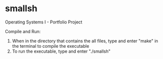 # smallsh
Operating Systems I - Portfolio Project

Compile and Run:

1. When in the directory that contains the all files, type and enter "make" in the terminal to compile the executable
2. To run the executable, type and enter "./smallsh"
